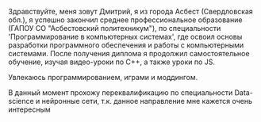 Здравствуйте, меня зовут Дмитрий, я из города Асбест (Свердловская обл.), я успешно закончил среднее профессиональное образование (ГАПОУ СО "Асбестовский политехникум"), по специальности 'Программирование в компьютерных системах', где освоил основы разработки программного обеспечения и работы с компьютерными системами. После получения диплома я продолжил самостоятельное обучение, изучая видео-уроки по C++, а также уроки по JS.

Увлекаюсь программированием, играми и моддингом.

В данный момент прохожу переквалификацию по специальности Data-science и нейронные сети, т.к. данное направление мне кажется очень интересным
